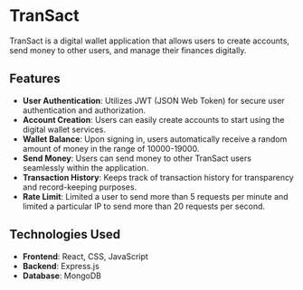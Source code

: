# TranSact

TranSact is a digital wallet application that allows users to create accounts, send money to other users, and manage their finances digitally.

## Features

- **User Authentication**: Utilizes JWT (JSON Web Token) for secure user authentication and authorization.
- **Account Creation**: Users can easily create accounts to start using the digital wallet services.
- **Wallet Balance**: Upon signing in, users automatically receive a random amount of money in the range of 10000-19000.
- **Send Money**: Users can send money to other TranSact users seamlessly within the application.
- **Transaction History**: Keeps track of transaction history for transparency and record-keeping purposes.
- **Rate Limit**: Limited a user to send more than 5 requests per minute and limited a particular IP to send more than 20 requests per second.

## Technologies Used

- **Frontend**: React, CSS, JavaScript
- **Backend**: Express.js
- **Database**: MongoDB


